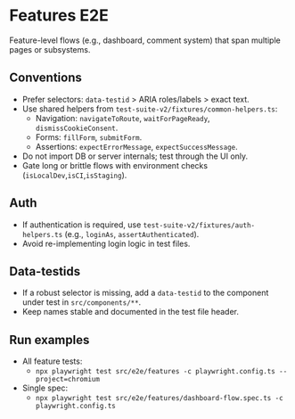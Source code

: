 # Features E2E

Feature-level flows (e.g., dashboard, comment system) that span multiple pages or subsystems.

## Conventions

- Prefer selectors: `data-testid` > ARIA roles/labels > exact text.
- Use shared helpers from `test-suite-v2/fixtures/common-helpers.ts`:
  - Navigation: `navigateToRoute`, `waitForPageReady`, `dismissCookieConsent`.
  - Forms: `fillForm`, `submitForm`.
  - Assertions: `expectErrorMessage`, `expectSuccessMessage`.
- Do not import DB or server internals; test through the UI only.
- Gate long or brittle flows with environment checks (`isLocalDev`,`isCI`,`isStaging`).

## Auth

- If authentication is required, use `test-suite-v2/fixtures/auth-helpers.ts` (e.g., `loginAs`, `assertAuthenticated`).
- Avoid re-implementing login logic in test files.

## Data-testids

- If a robust selector is missing, add a `data-testid` to the component under test in `src/components/**`.
- Keep names stable and documented in the test file header.

## Run examples

- All feature tests:
  - `npx playwright test src/e2e/features -c playwright.config.ts --project=chromium`
- Single spec:
  - `npx playwright test src/e2e/features/dashboard-flow.spec.ts -c playwright.config.ts`
